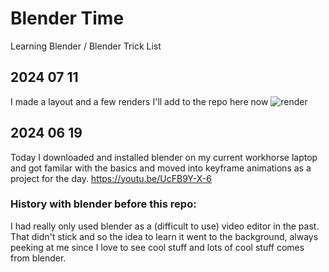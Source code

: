 # Blender Time
Learning Blender / Blender Trick List

## 2024 07 11

I made a layout and a few renders I'll add to the repo here now
![render](https://github.com/qst0/blender/blob/main/render/20240711.1.png?raw=true)

## 2024 06 19

Today I downloaded and installed blender on my current workhorse laptop and got familar with the basics and moved into keyframe animations as a project for the day.
[https://youtu.be/UcFB9Y-X-6 ](https://youtu.be/UcFB9Y-X-68)

### History with blender before this repo:

I had really only used blender as a (difficult to use) video editor in the past. That didn't stick and so the idea to learn it went to the background, always peeking at me since I love to see cool stuff and lots of cool stuff comes from blender.
